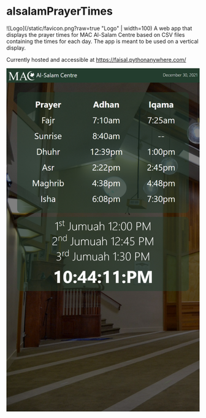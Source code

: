 # alsalamPrayerTimes
![Logo](/static/favicon.png?raw=true "Logo" | width=100)
A web app that displays the prayer times for MAC Al-Salam Centre based on CSV files containing the times for each day. The app is meant to be used on a vertical display.

Currently hosted and accessible at https://faisal.pythonanywhere.com/
 
![Screenshot 1](/screenshots/1.png?raw=true "Screenshot on December 30, 2021")
